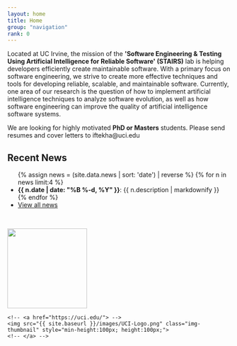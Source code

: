 ```yaml
---
layout: home
title: Home
group: "navigation"
rank: 0
---
```


<div id="fb-root"></div>
<script>(function(d, s, id) {
  var js, fjs = d.getElementsByTagName(s)[0];
  if (d.getElementById(id)) return;
  js = d.createElement(s); js.id = id;
  js.src = "//connect.facebook.net/en_US/sdk.js#xfbml=1&version=v2.10";
  fjs.parentNode.insertBefore(js, fjs);
}(document, 'script', 'facebook-jssdk'));</script>

<script async defer id="github-bjs" src="https://buttons.github.io/buttons.js"></script>

<p class="lead">
Located at UC Irvine, the mission of the <b>'Software Engineering & Testing Using Artificial Intelligence for Reliable Software' (STAIRS)</b> lab is helping developers efficiently create maintainable software. With a primary focus on software engineering, we strive to create more effective techniques and tools for developing reliable, scalable, and maintainable software. Currently, one area of our research is the question of how to implement artificial intelligence techniques to analyze software evolution, as well as how software engineering can improve the quality of artificial intelligence software systems.
</p>

<p class="lead">
We are looking for highly motivated <b>PhD or Masters</b> students. Please send resumes and cover letters to iftekha@uci.edu
</p>


## Recent News
<!-- see also news.markdown -->
<style>
#RecentNews li>p {display: inline;}
</style>
<ul id="RecentNews">
{% assign news = (site.data.news | sort: 'date') | reverse %}
{% for n in news limit:4 %}
  <li>
   <span><b>{{ n.date | date: "%B %-d, %Y" }}</b></span>: {{ n.description | markdownify }}
  </li>
{% endfor %}
  <li>
   <a href="news.html">View all news</a>
  </li>
</ul>


<!-- ## Projects

{% include current_projects %} -->

&nbsp;&nbsp;

<div height="50" class="flex-container logos images-container">

<!-- <a href="http://www.nsf.gov/"> -->
<img src="{{ site.baseurl }}/images/Stairs-Logo.png" class="img-thumbnail" style="min-height:180px; height:180px;">
<!-- </a> -->

    <!-- <a href="https://uci.edu/"> -->
    <img src="{{ site.baseurl }}/images/UCI-Logo.png" class="img-thumbnail" style="min-height:100px; height:100px;">
    <!-- </a> -->

</div>
